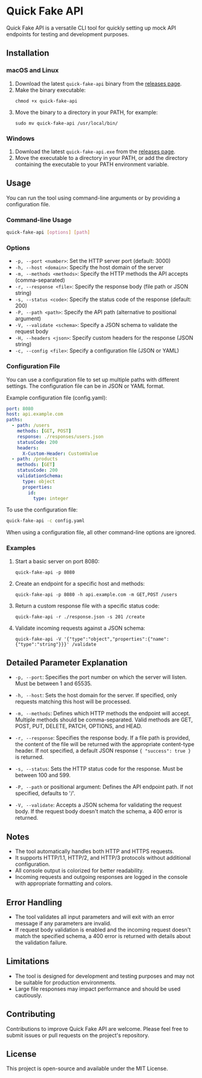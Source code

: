 # Quick Fake API

Quick Fake API is a versatile CLI tool for quickly setting up mock API endpoints for testing and development purposes.

## Installation

### macOS and Linux

1. Download the latest `quick-fake-api` binary from the [releases page](https://github.com/alkinum/quick-fake-api/releases).
2. Make the binary executable:
   ```
   chmod +x quick-fake-api
   ```
3. Move the binary to a directory in your PATH, for example:
   ```
   sudo mv quick-fake-api /usr/local/bin/
   ```

### Windows

1. Download the latest `quick-fake-api.exe` from the [releases page](https://github.com/alkinum/quick-fake-api/releases).
2. Move the executable to a directory in your PATH, or add the directory containing the executable to your PATH environment variable.

## Usage

You can run the tool using command-line arguments or by providing a configuration file.

### Command-line Usage

```bash
quick-fake-api [options] [path]
```


### Options

- `-p, --port <number>`: Set the HTTP server port (default: 3000)
- `-h, --host <domain>`: Specify the host domain of the server
- `-m, --methods <methods>`: Specify the HTTP methods the API accepts (comma-separated)
- `-r, --response <file>`: Specify the response body (file path or JSON string)
- `-s, --status <code>`: Specify the status code of the response (default: 200)
- `-P, --path <path>`: Specify the API path (alternative to positional argument)
- `-V, --validate <schema>`: Specify a JSON schema to validate the request body
- `-H, --headers <json>`: Specify custom headers for the response (JSON string)
- `-c, --config <file>`: Specify a configuration file (JSON or YAML)

### Configuration File

You can use a configuration file to set up multiple paths with different settings. The configuration file can be in JSON or YAML format.

Example configuration file (config.yaml):

```yaml
port: 8080
host: api.example.com
paths:
  - path: /users
    methods: [GET, POST]
    response: ./responses/users.json
    statusCode: 200
    headers:
      X-Custom-Header: CustomValue
  - path: /products
    methods: [GET]
    statusCode: 200
    validationSchema:
      type: object
      properties:
        id:
          type: integer
```


To use the configuration file:

```bash
quick-fake-api -c config.yaml
```


When using a configuration file, all other command-line options are ignored.

### Examples

1. Start a basic server on port 8080:

   ```
   quick-fake-api -p 8080
   ```

2. Create an endpoint for a specific host and methods:

   ```
   quick-fake-api -p 8080 -h api.example.com -m GET,POST /users
   ```

3. Return a custom response file with a specific status code:

   ```
   quick-fake-api -r ./response.json -s 201 /create
   ```

4. Validate incoming requests against a JSON schema:

   ```
   quick-fake-api -V '{"type":"object","properties":{"name":{"type":"string"}}}' /validate
   ```

## Detailed Parameter Explanation

- `-p, --port`: Specifies the port number on which the server will listen. Must be between 1 and 65535.

- `-h, --host`: Sets the host domain for the server. If specified, only requests matching this host will be processed.

- `-m, --methods`: Defines which HTTP methods the endpoint will accept. Multiple methods should be comma-separated. Valid methods are GET, POST, PUT, DELETE, PATCH, OPTIONS, and HEAD.

- `-r, --response`: Specifies the response body. If a file path is provided, the content of the file will be returned with the appropriate content-type header. If not specified, a default JSON response `{ "success": true }` is returned.

- `-s, --status`: Sets the HTTP status code for the response. Must be between 100 and 599.

- `-P, --path` or positional argument: Defines the API endpoint path. If not specified, defaults to '/'.

- `-V, --validate`: Accepts a JSON schema for validating the request body. If the request body doesn't match the schema, a 400 error is returned.

## Notes

- The tool automatically handles both HTTP and HTTPS requests.
- It supports HTTP/1.1, HTTP/2, and HTTP/3 protocols without additional configuration.
- All console output is colorized for better readability.
- Incoming requests and outgoing responses are logged in the console with appropriate formatting and colors.

## Error Handling

- The tool validates all input parameters and will exit with an error message if any parameters are invalid.
- If request body validation is enabled and the incoming request doesn't match the specified schema, a 400 error is returned with details about the validation failure.

## Limitations

- The tool is designed for development and testing purposes and may not be suitable for production environments.
- Large file responses may impact performance and should be used cautiously.

## Contributing

Contributions to improve Quick Fake API are welcome. Please feel free to submit issues or pull requests on the project's repository.

## License

This project is open-source and available under the MIT License.
